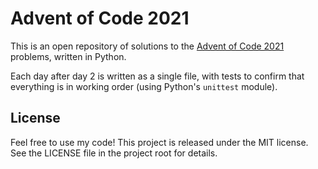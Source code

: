 # Advent of Code 2021

This is an open repository of solutions to the [Advent of Code 2021][1] problems, written in Python.

Each day after day 2 is written as a single file, with tests to confirm that everything is in working order (using Python's `unittest` module).

## License

Feel free to use my code! This project is released under the MIT license. See the LICENSE file in the project root for details.

[1]: https://adventofcode.com/2021
